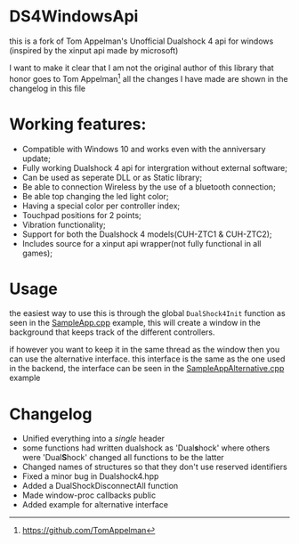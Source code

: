 # DS4WindowsApi
this is a fork of Tom Appelman's 
Unofficial Dualshock 4 api for windows
(inspired by the xinput api made by microsoft)

I want to make it clear that I am not the original author of this library
that honor goes to Tom Appelman[^1] all the changes I have made are shown in the changelog in this file 
[^1]: https://github.com/TomAppelman

# Working features:
- Compatible with Windows 10 and works even with the anniversary update;
- Fully working Dualshock 4 api for intergration without external software;
- Can be used as seperate DLL or as Static library;
- Be able to connection Wireless by the use of a bluetooth connection;
- Be able top changing the led light color;
- Having a special color per controller index;
- Touchpad positions for 2 points;
- Vibration functionality;
- Support for both the Dualshock 4 models(CUH-ZTC1 & CUH-ZTC2);
- Includes source for a xinput api wrapper(not fully functional in all games);

# Usage
the easiest way to use this is through the global `DualShock4Init` function as seen in the [SampleApp.cpp](https://github.com/SirPaws/DS4WindowsApi/blob/master/example/SampleApp.cpp) example,
this will create a window in the background that keeps track of the different controllers.

if however you want to keep it in the same thread as the window then you can use the alternative interface.
this interface is the same as the one used in the backend, the interface can be seen in the [SampleAppAlternative.cpp](https://github.com/SirPaws/DS4WindowsApi/blob/master/example/SampleAppAlternative.cpp) example

# Changelog
* Unified everything into a *single* header
* some functions had written dualshock as 'Dual**s**hock' where others were 'Dual**S**hock'
changed all functions to be the latter
* Changed names of structures so that they don't use reserved identifiers
* Fixed a minor bug in Dualshock4.hpp
* Added a DualShockDisconnectAll function
* Made window-proc callbacks public
* Added example for alternative interface
